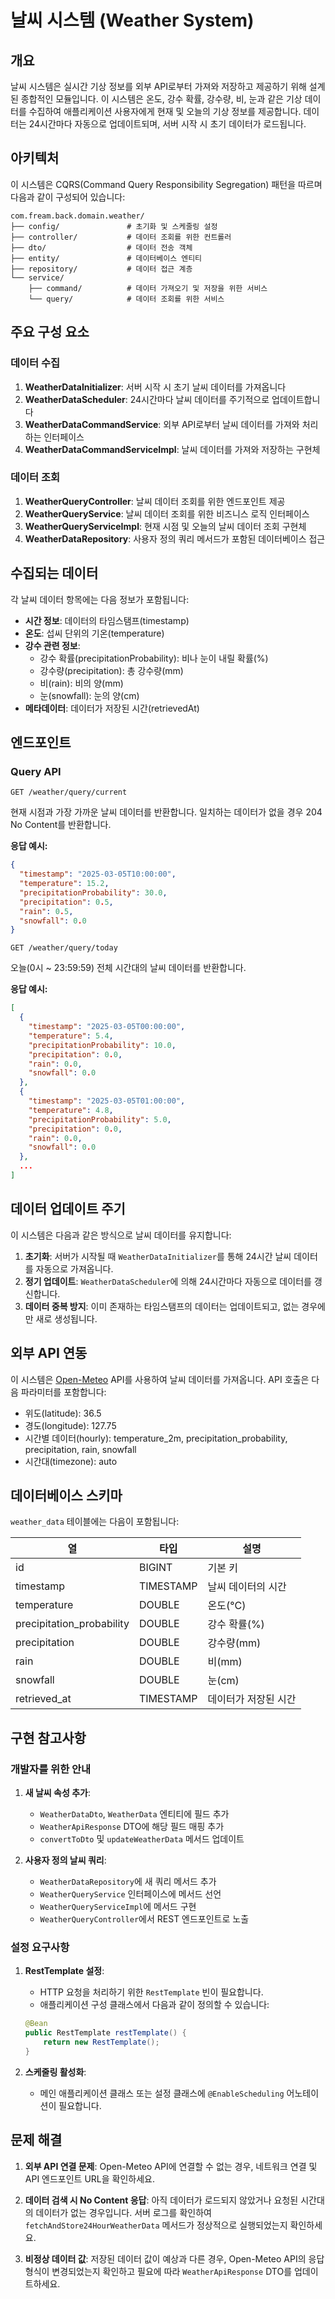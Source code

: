 # 날씨 시스템 (Weather System)

## 개요

날씨 시스템은 실시간 기상 정보를 외부 API로부터 가져와 저장하고 제공하기 위해 설계된 종합적인 모듈입니다. 이 시스템은 온도, 강수 확률, 강수량, 비, 눈과 같은 기상 데이터를 수집하여 애플리케이션 사용자에게 현재 및 오늘의 기상 정보를 제공합니다. 데이터는 24시간마다 자동으로 업데이트되며, 서버 시작 시 초기 데이터가 로드됩니다.

## 아키텍처

이 시스템은 CQRS(Command Query Responsibility Segregation) 패턴을 따르며 다음과 같이 구성되어 있습니다:

```
com.fream.back.domain.weather/
├── config/               # 초기화 및 스케줄링 설정
├── controller/           # 데이터 조회를 위한 컨트롤러
├── dto/                  # 데이터 전송 객체
├── entity/               # 데이터베이스 엔티티
├── repository/           # 데이터 접근 계층
└── service/
    ├── command/          # 데이터 가져오기 및 저장을 위한 서비스
    └── query/            # 데이터 조회를 위한 서비스
```

## 주요 구성 요소

### 데이터 수집

1. **WeatherDataInitializer**: 서버 시작 시 초기 날씨 데이터를 가져옵니다
2. **WeatherDataScheduler**: 24시간마다 날씨 데이터를 주기적으로 업데이트합니다
3. **WeatherDataCommandService**: 외부 API로부터 날씨 데이터를 가져와 처리하는 인터페이스
4. **WeatherDataCommandServiceImpl**: 날씨 데이터를 가져와 저장하는 구현체

### 데이터 조회

1. **WeatherQueryController**: 날씨 데이터 조회를 위한 엔드포인트 제공
2. **WeatherQueryService**: 날씨 데이터 조회를 위한 비즈니스 로직 인터페이스
3. **WeatherQueryServiceImpl**: 현재 시점 및 오늘의 날씨 데이터 조회 구현체
4. **WeatherDataRepository**: 사용자 정의 쿼리 메서드가 포함된 데이터베이스 접근

## 수집되는 데이터

각 날씨 데이터 항목에는 다음 정보가 포함됩니다:

- **시간 정보**: 데이터의 타임스탬프(timestamp)
- **온도**: 섭씨 단위의 기온(temperature)
- **강수 관련 정보**:
    - 강수 확률(precipitationProbability): 비나 눈이 내릴 확률(%)
    - 강수량(precipitation): 총 강수량(mm)
    - 비(rain): 비의 양(mm)
    - 눈(snowfall): 눈의 양(cm)
- **메타데이터**: 데이터가 저장된 시간(retrievedAt)

## 엔드포인트

### Query API

```
GET /weather/query/current
```
현재 시점과 가장 가까운 날씨 데이터를 반환합니다. 일치하는 데이터가 없을 경우 204 No Content를 반환합니다.

**응답 예시:**
```json
{
  "timestamp": "2025-03-05T10:00:00",
  "temperature": 15.2,
  "precipitationProbability": 30.0,
  "precipitation": 0.5,
  "rain": 0.5,
  "snowfall": 0.0
}
```

```
GET /weather/query/today
```
오늘(0시 ~ 23:59:59) 전체 시간대의 날씨 데이터를 반환합니다.

**응답 예시:**
```json
[
  {
    "timestamp": "2025-03-05T00:00:00",
    "temperature": 5.4,
    "precipitationProbability": 10.0,
    "precipitation": 0.0,
    "rain": 0.0,
    "snowfall": 0.0
  },
  {
    "timestamp": "2025-03-05T01:00:00",
    "temperature": 4.8,
    "precipitationProbability": 5.0,
    "precipitation": 0.0,
    "rain": 0.0,
    "snowfall": 0.0
  },
  ...
]
```

## 데이터 업데이트 주기

이 시스템은 다음과 같은 방식으로 날씨 데이터를 유지합니다:

1. **초기화**: 서버가 시작될 때 `WeatherDataInitializer`를 통해 24시간 날씨 데이터를 자동으로 가져옵니다.
2. **정기 업데이트**: `WeatherDataScheduler`에 의해 24시간마다 자동으로 데이터를 갱신합니다.
3. **데이터 중복 방지**: 이미 존재하는 타임스탬프의 데이터는 업데이트되고, 없는 경우에만 새로 생성됩니다.

## 외부 API 연동

이 시스템은 [Open-Meteo](https://api.open-meteo.com) API를 사용하여 날씨 데이터를 가져옵니다. API 호출은 다음 파라미터를 포함합니다:
- 위도(latitude): 36.5
- 경도(longitude): 127.75
- 시간별 데이터(hourly): temperature_2m, precipitation_probability, precipitation, rain, snowfall
- 시간대(timezone): auto

## 데이터베이스 스키마

`weather_data` 테이블에는 다음이 포함됩니다:

| 열                       | 타입         | 설명                      |
|--------------------------|--------------|---------------------------|
| id                       | BIGINT       | 기본 키                    |
| timestamp                | TIMESTAMP    | 날씨 데이터의 시간          |
| temperature              | DOUBLE       | 온도(°C)                  |
| precipitation_probability| DOUBLE       | 강수 확률(%)               |
| precipitation            | DOUBLE       | 강수량(mm)                |
| rain                     | DOUBLE       | 비(mm)                    |
| snowfall                 | DOUBLE       | 눈(cm)                    |
| retrieved_at             | TIMESTAMP    | 데이터가 저장된 시간        |

## 구현 참고사항

### 개발자를 위한 안내

1. **새 날씨 속성 추가**:
    - `WeatherDataDto`, `WeatherData` 엔티티에 필드 추가
    - `WeatherApiResponse` DTO에 해당 필드 매핑 추가
    - `convertToDto` 및 `updateWeatherData` 메서드 업데이트

2. **사용자 정의 날씨 쿼리**:
    - `WeatherDataRepository`에 새 쿼리 메서드 추가
    - `WeatherQueryService` 인터페이스에 메서드 선언
    - `WeatherQueryServiceImpl`에 메서드 구현
    - `WeatherQueryController`에서 REST 엔드포인트로 노출

### 설정 요구사항

1. **RestTemplate 설정**:
    - HTTP 요청을 처리하기 위한 `RestTemplate` 빈이 필요합니다.
    - 애플리케이션 구성 클래스에서 다음과 같이 정의할 수 있습니다:
   ```java
   @Bean
   public RestTemplate restTemplate() {
       return new RestTemplate();
   }
   ```

2. **스케줄링 활성화**:
    - 메인 애플리케이션 클래스 또는 설정 클래스에 `@EnableScheduling` 어노테이션이 필요합니다.

## 문제 해결

1. **외부 API 연결 문제**: Open-Meteo API에 연결할 수 없는 경우, 네트워크 연결 및 API 엔드포인트 URL을 확인하세요.

2. **데이터 검색 시 No Content 응답**: 아직 데이터가 로드되지 않았거나 요청된 시간대의 데이터가 없는 경우입니다. 서버 로그를 확인하여 `fetchAndStore24HourWeatherData` 메서드가 정상적으로 실행되었는지 확인하세요.

3. **비정상 데이터 값**: 저장된 데이터 값이 예상과 다른 경우, Open-Meteo API의 응답 형식이 변경되었는지 확인하고 필요에 따라 `WeatherApiResponse` DTO를 업데이트하세요.
